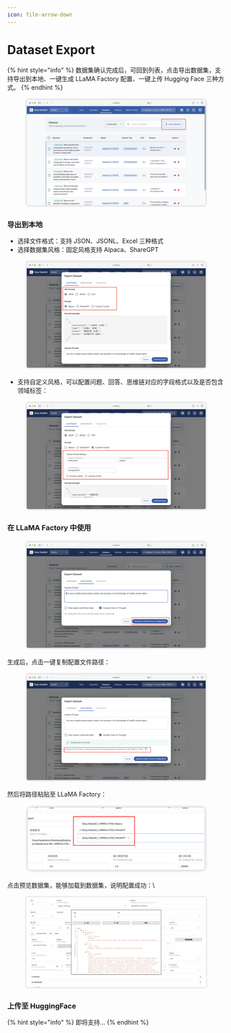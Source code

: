 ```yaml
---
icon: file-arrow-down
---
```


# Dataset Export

{% hint style="info" %}
数据集确认完成后，可回到列表，点击导出数据集，支持导出到本地、一键生成 LLaMA Factory 配置、一键上传 Hugging Face 三种方式。
{% endhint %}

<figure><img src="../.gitbook/assets/image (88).png" alt=""><figcaption></figcaption></figure>

### 导出到本地

* 选择文件格式：支持 JSON、JSONL、Excel  三种格式
* 选择数据集风格：固定风格支持 Alpaca、ShareGPT&#x20;

<figure><img src="../.gitbook/assets/image (89).png" alt=""><figcaption></figcaption></figure>

* 支持自定义风格，可以配置问题、回答、思维链对应的字段格式以及是否包含领域标签：

<figure><img src="../.gitbook/assets/image (90).png" alt=""><figcaption></figcaption></figure>

### 在 LLaMA Factory 中使用

<figure><img src="../.gitbook/assets/image (91).png" alt=""><figcaption></figcaption></figure>

生成后，点击一键复制配置文件路径：

<figure><img src="../.gitbook/assets/image (92).png" alt=""><figcaption></figcaption></figure>

然后将路径粘贴至 LLaMA Factory：

<figure><img src="../.gitbook/assets/image (93).png" alt=""><figcaption></figcaption></figure>

点击预览数据集，能够加载到数据集，说明配置成功：\


<figure><img src="../.gitbook/assets/image (94).png" alt=""><figcaption></figcaption></figure>

### 上传至 HuggingFace

{% hint style="info" %}
即将支持...
{% endhint %}
